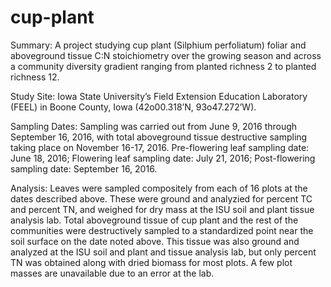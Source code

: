 # cup-plant
Summary:
A project studying cup plant (Silphium perfoliatum) foliar and aboveground tissue C:N stoichiometry over the growing season and across a community diversity gradient ranging from planted richness 2 to planted richness 12.

Study Site:
Iowa State University’s Field Extension Education Laboratory (FEEL)
in Boone County, Iowa (42o00.318’N, 93o47.272’W).

Sampling Dates:
Sampling was carried out from June 9, 2016 through September 16, 2016, with total aboveground tissue destructive sampling taking place on November 16-17, 2016. Pre-flowering leaf sampling date: June 18, 2016; Flowering leaf sampling date: July 21, 2016; Post-flowering sampling date: September 16, 2016.

Analysis:
Leaves were sampled compositely from each of 16 plots at the dates described above. These were ground and analyzied for percent TC and percent TN, and weighed for dry mass at the ISU soil and plant tissue analysis lab. Total aboveground tissue of cup plant and the rest of the communities were destructively sampled to a standardized point near the soil surface on the date noted above. This tissue was also ground and analyzed at the ISU soil and plant and tissue analysis lab, but only percent TN was obtained along with dried biomass for most plots. A few plot masses are unavailable due to an error at the lab.

